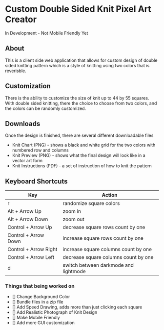 # Custom Double Sided Knit Pixel Art Creator

In Development - Not Mobile Friendly Yet

## About

This is a client side web application that allows for custom design of double sided knitting pattern which is a style of knitting using two colors that is reverisble.

## Customization

There is the ability to customize the size of knit up to 44 by 55 squares.
With double sided knitting, there the choice to choose from two colors, and the colors can be randomly customized.

## Downloads

Once the design is finished, there are several different downloadable files

- Knit Chart (PNG) - shows a black and white grid for the two colors with numbered row and columns
- Knit Preview (PNG) - shows what the final design will look like in a vector art form
- Knit Instructions (PDF) - a set of instruction of how to knit the pattern

## Keyboard Shortcuts

| Key                   | Action                                |
| --------------------- | ------------------------------------- |
| r                     | randomize square colors               |
| Alt + Arrow Up        | zoom in                               |
| Alt + Arrow Down      | zoom out                              |
| Control + Arrow Up    | decrease square rows count by one     |
| Control + Arrow Down  | increase square rows count by one     |
| Control + Arrow Right | increase square columns count by one  |
| Control + Arrow Left  | decrease square columns count by one  |
| d                     | switch between darkmode and lightmode |

### Things that being worked on

- [] Change Background Color
- [] Bundle files in a zip file
- [] Add Speed Drawing, adds more than just clicking each square
- [] Add Realistic Photograph of Knit Design
- [] Make Mobile Friendly
- [] Add more GUI customization
